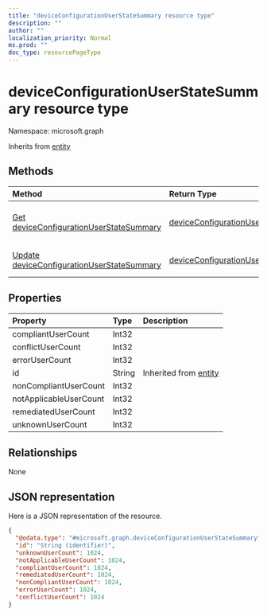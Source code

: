 ```yaml
---
title: "deviceConfigurationUserStateSummary resource type"
description: ""
author: ""
localization_priority: Normal
ms.prod: ""
doc_type: resourcePageType
---
```


# deviceConfigurationUserStateSummary resource type


Namespace: microsoft.graph




Inherits from [entity](../resources/entity.md)

## Methods
|Method|Return Type|Description|
|:---|:---|:---|
|[Get deviceConfigurationUserStateSummary](../api/deviceconfigurationuserstatesummary-get.md)|[deviceConfigurationUserStateSummary](../resources/deviceconfigurationuserstatesummary.md)|Read properties and relationships of the [deviceConfigurationUserStateSummary](../resources/deviceconfigurationuserstatesummary.md) object.|
|[Update deviceConfigurationUserStateSummary](../api/deviceconfigurationuserstatesummary-update.md)|[deviceConfigurationUserStateSummary](../resources/deviceconfigurationuserstatesummary.md)|Update the properties of a [deviceConfigurationUserStateSummary](../resources/deviceconfigurationuserstatesummary.md) object.|

## Properties
|Property|Type|Description|
|:---|:---|:---|
|compliantUserCount|Int32||
|conflictUserCount|Int32||
|errorUserCount|Int32||
|id|String| Inherited from [entity](../resources/entity.md)|
|nonCompliantUserCount|Int32||
|notApplicableUserCount|Int32||
|remediatedUserCount|Int32||
|unknownUserCount|Int32||

## Relationships
None

## JSON representation
Here is a JSON representation of the resource.
<!-- {
  "blockType": "resource",
  "keyProperty": "id",
  "@odata.type": "microsoft.graph.deviceConfigurationUserStateSummary",
  "baseType": "microsoft.graph.entity",
  "openType": false
}
-->
``` json
{
  "@odata.type": "#microsoft.graph.deviceConfigurationUserStateSummary",
  "id": "String (identifier)",
  "unknownUserCount": 1024,
  "notApplicableUserCount": 1024,
  "compliantUserCount": 1024,
  "remediatedUserCount": 1024,
  "nonCompliantUserCount": 1024,
  "errorUserCount": 1024,
  "conflictUserCount": 1024
}
```

